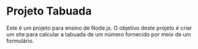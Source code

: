 # Projeto Tabuada

Este é um projeto para ensino de Node.js. O objetivo deste projeto é criar um site para calcular a tabuada de um número fornecido por meio de um formulário.

